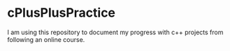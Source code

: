 # cPlusPlusPractice
I am using this repository to document my progress with c++ projects from following an online course.

